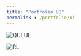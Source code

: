 ```yaml
---
title: "Portfolio UI"
permalink : /portfolio/ui
---
```


![QUEUE](https://user-images.githubusercontent.com/75211263/102404785-66b19580-3fa5-11eb-8ca3-53a7e47d5be2.png)

![RL](Users/hendricv/Desktop/RL.png)
